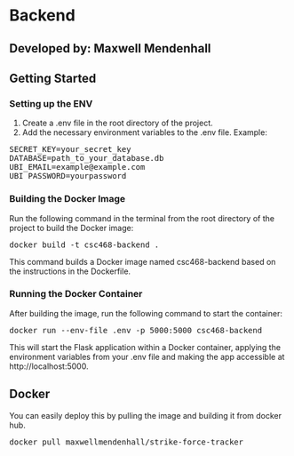 # Backend
## Developed by: Maxwell Mendenhall

## Getting Started
### Setting up the ENV
1. Create a .env file in the root directory of the project.
2. Add the necessary environment variables to the .env file. Example:
<pre>
SECRET_KEY=your_secret_key
DATABASE=path_to_your_database.db
UBI_EMAIL=example@example.com
UBI_PASSWORD=yourpassword
</pre>

### Building the Docker Image
Run the following command in the terminal from the root directory of the project to build the Docker image:
<pre>
docker build -t csc468-backend .
</pre>
This command builds a Docker image named csc468-backend based on the instructions in the Dockerfile.

### Running the Docker Container
After building the image, run the following command to start the container:
<pre>
docker run --env-file .env -p 5000:5000 csc468-backend
</pre>
This will start the Flask application within a Docker container, applying the environment variables from your .env file and making the app accessible at http://localhost:5000.

## Docker 
You can easily deploy this by pulling the image and building it from docker hub.
<pre>
docker pull maxwellmendenhall/strike-force-tracker
</pre>
